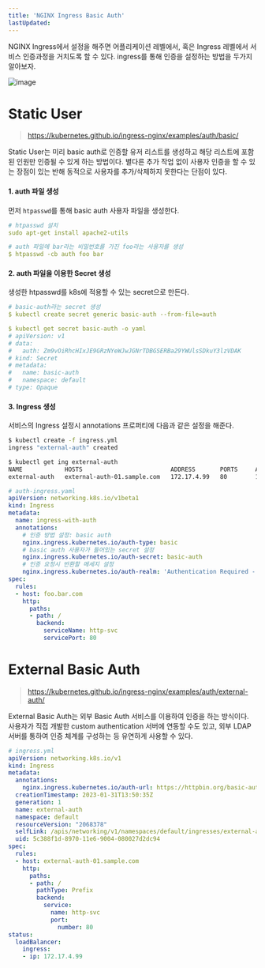 ```yaml
---
title: 'NGINX Ingress Basic Auth'
lastUpdated: 
---
```


NGINX Ingress에서 설정을 해주면 어플리케이션 레벨에서, 혹은 Ingress 레벨에서 서비스 인증과정을 거치도록 할 수 있다. ingress를 통해 인증을 설정하는 방법을 두가지 알아보자.

![image](https://user-images.githubusercontent.com/81006587/215693937-ad54131b-6e70-448e-b137-b58d222f7579.png)

# Static User

> https://kubernetes.github.io/ingress-nginx/examples/auth/basic/

Static User는 미리 basic auth로 인증할 유저 리스트를 생성하고 해당 리스트에 포함된 인원만 인증될 수 있게 하는 방법이다. 별다른 추가 작업 없이 사용자 인증을 할 수 있는 장점이 있는 반해 동적으로 사용자를 추가/삭제하지 못한다는 단점이 있다.

#### 1. auth 파일 생성

먼저 `htpasswd`를 통해 basic auth 사용자 파일을 생성한다.

```yml
# htpasswd 설치
sudo apt-get install apache2-utils

# auth 파일에 bar라는 비밀번호를 가진 foo라는 사용자를 생성
$ htpasswd -cb auth foo bar
```

#### 2. auth 파일을 이용한 Secret 생성

생성한 htpasswd를 k8s에 적용할 수 있는 secret으로 만든다.

```yml
# basic-auth라는 secret 생성
$ kubectl create secret generic basic-auth --from-file=auth

$ kubectl get secret basic-auth -o yaml
# apiVersion: v1
# data:
#   auth: Zm9vOiRhcHIxJE9GRzNYeWJwJGNrTDBGSERBa29YWUlsSDkuY3lzVDAK
# kind: Secret
# metadata:
#   name: basic-auth
#   namespace: default
# type: Opaque
```

#### 3. Ingress 생성

서비스의 Ingress 설정시 annotations 프로퍼티에 다음과 같은 설정을 해준다.

```bash
$ kubectl create -f ingress.yml
ingress "external-auth" created

$ kubectl get ing external-auth
NAME            HOSTS                         ADDRESS       PORTS     AGE
external-auth   external-auth-01.sample.com   172.17.4.99   80        13s
```

```yml
# auth-ingress.yaml
apiVersion: networking.k8s.io/v1beta1
kind: Ingress
metadata:
  name: ingress-with-auth
  annotations:
    # 인증 방법 설정: basic auth
    nginx.ingress.kubernetes.io/auth-type: basic
    # basic auth 사용자가 들어있는 secret 설정
    nginx.ingress.kubernetes.io/auth-secret: basic-auth
    # 인증 요청시 반환할 메세지 설정
    nginx.ingress.kubernetes.io/auth-realm: 'Authentication Required - foo'
spec:
  rules:
  - host: foo.bar.com
    http:
      paths:
      - path: /
        backend:
          serviceName: http-svc
          servicePort: 80
```

# External Basic Auth

> https://kubernetes.github.io/ingress-nginx/examples/auth/external-auth/

External Basic Auth는 외부 Basic Auth 서비스를 이용하여 인증을 하는 방식이다. 사용자가 직접 개발한 custom authentication 서버에 연동할 수도 있고, 외부 LDAP 서버를 통하여 인증 체계를 구성하는 등 유연하게 사용할 수 있다.

```yml
# ingress.yml
apiVersion: networking.k8s.io/v1
kind: Ingress
metadata:
  annotations:
    nginx.ingress.kubernetes.io/auth-url: https://httpbin.org/basic-auth/user/passwd
  creationTimestamp: 2023-01-31T13:50:35Z
  generation: 1
  name: external-auth
  namespace: default
  resourceVersion: "2068378"
  selfLink: /apis/networking/v1/namespaces/default/ingresses/external-auth
  uid: 5c388f1d-8970-11e6-9004-080027d2dc94
spec:
  rules:
  - host: external-auth-01.sample.com
    http:
      paths:
      - path: /
        pathType: Prefix
        backend:
          service: 
            name: http-svc
            port: 
              number: 80
status:
  loadBalancer:
    ingress:
    - ip: 172.17.4.99
```